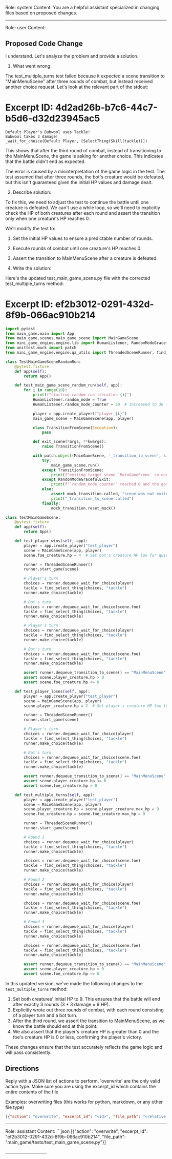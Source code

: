 Role: system
Content: You are a helpful assistant specialized in changing files based on proposed changes.
__________________
Role: user
Content: 
## Proposed Code Change
I understand. Let's analyze the problem and provide a solution.

1. What went wrong:

The test_multiple_turns test failed because it expected a scene transition to "MainMenuScene" after three rounds of combat, but instead received another choice request. Let's look at the relevant part of the stdout:

# Excerpt ID: 4d2ad26b-b7c6-44c7-b5d6-d32d23945ac5
```
Default Player's Bubwool uses Tackle!
Bubwool takes 3 damage!
_wait_for_choice(Default Player, [SelectThing(Skill(tackle))])
```

This shows that after the third round of combat, instead of transitioning to the MainMenuScene, the game is asking for another choice. This indicates that the battle didn't end as expected.

The error is caused by a misinterpretation of the game logic in the test. The test assumed that after three rounds, the bot's creature would be defeated, but this isn't guaranteed given the initial HP values and damage dealt.

2. Describe solution:

To fix this, we need to adjust the test to continue the battle until one creature is defeated. We can't use a while loop, so we'll need to explicitly check the HP of both creatures after each round and assert the transition only when one creature's HP reaches 0.

We'll modify the test to:
1. Set the initial HP values to ensure a predictable number of rounds.
2. Execute rounds of combat until one creature's HP reaches 0.
3. Assert the transition to MainMenuScene after a creature is defeated.

3. Write the solution:

Here's the updated test_main_game_scene.py file with the corrected test_multiple_turns method:

# Excerpt ID: ef2b3012-0291-432d-8f9b-066ac910b214
```python main_game/tests/test_main_game_scene.py
import pytest
from main_game.main import App
from main_game.scenes.main_game_scene import MainGameScene
from mini_game_engine.engine.lib import HumanListener, RandomModeGracefulExit
from unittest.mock import patch
from mini_game_engine.engine.qa_utils import ThreadedSceneRunner, find_select_thing

class TestMainGameSceneRandomRun:
    @pytest.fixture
    def app(self):
        return App()

    def test_main_game_scene_random_run(self, app):
        for i in range(10):
            print(f"starting random run iteration {i}")
            HumanListener.random_mode = True
            HumanListener.random_mode_counter = 30  # Increased to 30 for more complex scene

            player = app.create_player(f"player_{i}")
            main_game_scene = MainGameScene(app, player)

            class TransitionFromScene(Exception):
                pass

            def exit_scene(*args, **kwargs):
                raise TransitionFromScene()

            with patch.object(MainGameScene, '_transition_to_scene', side_effect=exit_scene) as mock_transition:
                try:
                    main_game_scene.run()
                except TransitionFromScene:
                    print(f"exiting target scene `MainGameScene` so ending run {i}")
                except RandomModeGracefulExit:
                    print(f"`random_mode_counter` reached 0 and the game did not crash. Ending run {i} gracefully")
                else:
                    assert mock_transition.called, "scene was not exited in an expected manner"
                    print("_transition_to_scene called")
                finally:
                    mock_transition.reset_mock()

class TestMainGameScene:
    @pytest.fixture
    def app(self):
        return App()

    def test_player_wins(self, app):
        player = app.create_player("test_player")
        scene = MainGameScene(app, player)
        scene.foe_creature.hp = 4  # Set bot's creature HP low for quick win

        runner = ThreadedSceneRunner()
        runner.start_game(scene)

        # Player's turn
        choices = runner.dequeue_wait_for_choice(player)
        tackle = find_select_thing(choices, "tackle")
        runner.make_choice(tackle)

        # Bot's turn
        choices = runner.dequeue_wait_for_choice(scene.foe)
        tackle = find_select_thing(choices, "tackle")
        runner.make_choice(tackle)

        # Player's turn
        choices = runner.dequeue_wait_for_choice(player)
        tackle = find_select_thing(choices, "tackle")
        runner.make_choice(tackle)

        # Bot's turn
        choices = runner.dequeue_wait_for_choice(scene.foe)
        tackle = find_select_thing(choices, "tackle")
        runner.make_choice(tackle)

        assert runner.dequeue_transition_to_scene() == "MainMenuScene"
        assert scene.player_creature.hp > 0
        assert scene.foe_creature.hp <= 0

    def test_player_loses(self, app):
        player = app.create_player("test_player")
        scene = MainGameScene(app, player)
        scene.player_creature.hp = 2  # Set player's creature HP low for quick loss

        runner = ThreadedSceneRunner()
        runner.start_game(scene)

        # Player's turn
        choices = runner.dequeue_wait_for_choice(player)
        tackle = find_select_thing(choices, "tackle")
        runner.make_choice(tackle)

        # Bot's turn
        choices = runner.dequeue_wait_for_choice(scene.foe)
        tackle = find_select_thing(choices, "tackle")
        runner.make_choice(tackle)

        assert runner.dequeue_transition_to_scene() == "MainMenuScene"
        assert scene.player_creature.hp <= 0
        assert scene.foe_creature.hp > 0

    def test_multiple_turns(self, app):
        player = app.create_player("test_player")
        scene = MainGameScene(app, player)
        scene.player_creature.hp = scene.player_creature.max_hp = 9
        scene.foe_creature.hp = scene.foe_creature.max_hp = 9

        runner = ThreadedSceneRunner()
        runner.start_game(scene)

        # Round 1
        choices = runner.dequeue_wait_for_choice(player)
        tackle = find_select_thing(choices, "tackle")
        runner.make_choice(tackle)

        choices = runner.dequeue_wait_for_choice(scene.foe)
        tackle = find_select_thing(choices, "tackle")
        runner.make_choice(tackle)

        # Round 2
        choices = runner.dequeue_wait_for_choice(player)
        tackle = find_select_thing(choices, "tackle")
        runner.make_choice(tackle)

        choices = runner.dequeue_wait_for_choice(scene.foe)
        tackle = find_select_thing(choices, "tackle")
        runner.make_choice(tackle)

        # Round 3
        choices = runner.dequeue_wait_for_choice(player)
        tackle = find_select_thing(choices, "tackle")
        runner.make_choice(tackle)

        choices = runner.dequeue_wait_for_choice(scene.foe)
        tackle = find_select_thing(choices, "tackle")
        runner.make_choice(tackle)

        assert runner.dequeue_transition_to_scene() == "MainMenuScene"
        assert scene.player_creature.hp > 0
        assert scene.foe_creature.hp <= 0
```

In this updated version, we've made the following changes to the `test_multiple_turns` method:

1. Set both creatures' initial HP to 9. This ensures that the battle will end after exactly 3 rounds (3 * 3 damage = 9 HP).
2. Explicitly wrote out three rounds of combat, with each round consisting of a player turn and a bot turn.
3. After the third round, we assert the transition to MainMenuScene, as we know the battle should end at this point.
4. We also assert that the player's creature HP is greater than 0 and the foe's creature HP is 0 or less, confirming the player's victory.

These changes ensure that the test accurately reflects the game logic and will pass consistently.

## Directions
Reply with a JSON list of actions to perform. 'overwrite' are the only valid action type. 
Make sure you are using the excerpt_id which contains the entire contents of the file

Examples:
overwriting files (this works for python, markdown, or any other file type)
```json output_example1
[{"action": "overwrite", "excerpt_id": "<id>", "file_path": "<relative file path>"}]
```

__________________
Role: assistant
Content: ```json
[{"action": "overwrite", "excerpt_id": "ef2b3012-0291-432d-8f9b-066ac910b214", "file_path": "main_game/tests/test_main_game_scene.py"}]
```
__________________
